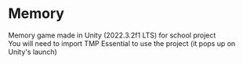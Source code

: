 # Memory
 Memory game made in Unity (2022.3.2f1 LTS) for school project  
 You will need to import TMP Essential to use the project (it pops up on Unity's launch)